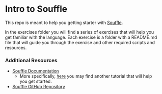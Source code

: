 
# Intro to Souffle

This repo is meant to help you getting starter with [Souffle](https://souffle-lang.github.io/).

In the exercises folder you will find a series of exercises that will help you get familiar with the language. Each exercise is a folder with a README.md file that will guide you through the exercise and other required scripts and resources.

### Additional Resources

- [Souffle Documentation](https://souffle-lang.github.io/)
    - More specifically, [here](https://souffle-lang.github.io/tutorial) you may find another tutorial that will help you get started.
- [Souffle GitHub Repository](https://github.com/souffle-lang/souffle)